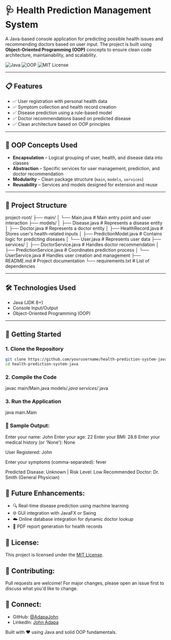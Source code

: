 # 🩺 Health Prediction Management System

A Java-based console application for predicting possible health issues and recommending doctors based on user input. The project is built using **Object-Oriented Programming (OOP)** concepts to ensure clean code architecture, maintainability, and scalability.

![Java](https://img.shields.io/badge/Java-ED8B00?style=for-the-badge&logo=java&logoColor=white)
![OOP](https://img.shields.io/badge/OOP-Principles-blue?style=for-the-badge)
![MIT License](https://img.shields.io/badge/License-MIT-green.svg?style=for-the-badge)

---

## 📋 Features

- ✅ User registration with personal health data  
- ✅ Symptom collection and health record creation  
- ✅ Disease prediction using a rule-based model  
- ✅ Doctor recommendations based on predicted disease  
- ✅ Clean architecture based on OOP principles  

---

## 🧠 OOP Concepts Used

- **Encapsulation** – Logical grouping of user, health, and disease data into classes  
- **Abstraction** – Specific services for user management, prediction, and doctor recommendation  
- **Modularity** – Clean package structure (`main`, `models`, `services`)  
- **Reusability** – Services and models designed for extension and reuse  

---

## 📁 Project Structure

project-root/
├── main/
│   └── Main.java                # Main entry point and user interaction
├── models/
│   ├── Disease.java             # Represents a disease entity
│   ├── Doctor.java              # Represents a doctor entity
│   ├── HealthRecord.java        # Stores user's health-related inputs
│   ├── PredictionModel.java     # Contains logic for predicting diseases
│   └── User.java                # Represents user data
├── services/
│   ├── DoctorService.java       # Handles doctor recommendation
│   ├── PredictionService.java   # Coordinates prediction process
│   └── UserService.java         # Handles user creation and management
├── README.md                    # Project documentation
└── requirements.txt             # List of dependencies

---

## 🛠️ Technologies Used

- Java (JDK 8+)
- Console Input/Output
- Object-Oriented Programming (OOP)

---

## 🚀 Getting Started

### 1. Clone the Repository

```bash
git clone https://github.com/yourusername/health-prediction-system-java.git
cd health-prediction-system-java
```

### 2. Compile the Code

javac main/Main.java models/*.java services/*.java

### 3. Run the Application

java main.Main

### 🧪 Sample Output:
Enter your name: John
Enter your age: 22
Enter your BMI: 28.6
Enter your medical history (or 'None'): None

User Registered: John

Enter your symptoms (comma-separated): fever

Predicted Disease: Unknown | Risk Level: Low
Recommended Doctor: Dr. Smith (General Physician)



## 📌 Future Enhancements:
- 🔍 Real-time disease prediction using machine learning
- 🌐 GUI integration with JavaFX or Swing
- ☁️ Online database integration for dynamic doctor lookup
- 🧾 PDF report generation for health records

## 📄 License:
This project is licensed under the [MIT License](LICENSE).

## 🙌 Contributing:
Pull requests are welcome! For major changes, please open an issue first to discuss what you'd like to change.

## 🔗 Connect:
- GitHub: [@AdapaJohn](https://github.com/AdapaJohn)
- LinkedIn: [John Adapa](https://www.linkedin.com/in/john-adapa)

Built with ❤️ using Java and solid OOP fundamentals.
